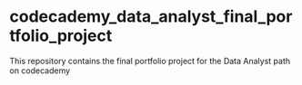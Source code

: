 # codecademy_data_analyst_final_portfolio_project
This repository contains the final portfolio project for the Data Analyst path on codecademy
